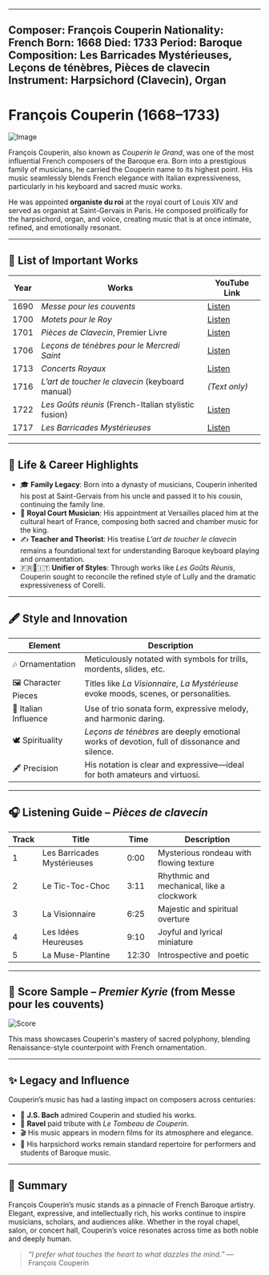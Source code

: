 ----
Composer: François Couperin
Nationality: French
Born: 1668
Died: 1733
Period: Baroque
Composition: Les Barricades Mystérieuses, Leçons de ténèbres, Pièces de clavecin
Instrument: Harpsichord (Clavecin), Organ
---

# François Couperin (1668–1733)

![Image](https://github.com/user-attachments/assets/860a8537-55f9-4623-930e-8cae36f90962)

François Couperin, also known as *Couperin le Grand*, was one of the most influential French composers of the Baroque era. Born into a prestigious family of musicians, he carried the Couperin name to its highest point. His music seamlessly blends French elegance with Italian expressiveness, particularly in his keyboard and sacred music works.

He was appointed **organiste du roi** at the royal court of Louis XIV and served as organist at Saint-Gervais in Paris. He composed prolifically for the harpsichord, organ, and voice, creating music that is at once intimate, refined, and emotionally resonant.

---

## 🎼 List of Important Works

| Year | Works                                                | YouTube Link                                               |
|------|------------------------------------------------------|------------------------------------------------------------|
| 1690 | *Messe pour les couvents*                            | [Listen](https://youtu.be/8o-tgyQDLKQ?si=mULixHvGJf9aYOnc) |
| 1700 | *Motets pour le Roy*                                 | [Listen](https://youtu.be/0nuDHIBfkpE?si=Xssmp061TemYVXSC) |
| 1701 | *Pièces de Clavecin*, Premier Livre                  | [Listen](https://youtu.be/_vbjrbWrm6E?si=7F1I1qzwxa503B2P) |
| 1706 | *Leçons de ténèbres pour le Mercredi Saint*          | [Listen](https://youtu.be/MjN4hqXE74Y?si=voUlBIx84BL1K8q8) |
| 1713 | *Concerts Royaux*                                    | [Listen](https://youtu.be/RmdlIpZBuqs?si=1ZplBcmI-SBvCRrQ) |
| 1716 | *L’art de toucher le clavecin* (keyboard manual)     | *(Text only)*                                              |
| 1722 | *Les Goûts réunis* (French-Italian stylistic fusion) | [Listen](https://www.youtube.com/watch?v=1GydVzoPPtE)      |
| 1717 | *Les Barricades Mystérieuses*                        | [Listen](https://www.youtube.com/watch?v=oGJ_dLCVfas)      |

---

## 📖 Life & Career Highlights

- 🎓 **Family Legacy**: Born into a dynasty of musicians, Couperin inherited his post at Saint-Gervais from his uncle and passed it to his cousin, continuing the family line.
- 👑 **Royal Court Musician**: His appointment at Versailles placed him at the cultural heart of France, composing both sacred and chamber music for the king.
- ✍️ **Teacher and Theorist**: His treatise *L’art de toucher le clavecin* remains a foundational text for understanding Baroque keyboard playing and ornamentation.
- 🇫🇷🎻🇮🇹 **Unifier of Styles**: Through works like *Les Goûts Réunis*, Couperin sought to reconcile the refined style of Lully and the dramatic expressiveness of Corelli.

---

## 🖋️ Style and Innovation

| Element               | Description |
|----------------------|-------------|
| 🎶 Ornamentation      | Meticulously notated with symbols for trills, mordents, slides, etc. |
| 🖼️ Character Pieces   | Titles like *La Visionnaire*, *La Mystérieuse* evoke moods, scenes, or personalities. |
| 🎻 Italian Influence  | Use of trio sonata form, expressive melody, and harmonic daring. |
| 🕊️ Spirituality       | *Leçons de ténèbres* are deeply emotional works of devotion, full of dissonance and silence. |
| 🖋️ Precision          | His notation is clear and expressive—ideal for both amateurs and virtuosi. |

---

## 🎧 Listening Guide – *Pièces de clavecin*

| Track | Title                     | Time     | Description |
|-------|---------------------------|----------|-------------|
| 1     | Les Barricades Mystérieuses | 0:00     | Mysterious rondeau with flowing texture |
| 2     | Le Tic-Toc-Choc            | 3:11     | Rhythmic and mechanical, like a clockwork |
| 3     | La Visionnaire             | 6:25     | Majestic and spiritual overture |
| 4     | Les Idées Heureuses        | 9:10     | Joyful and lyrical miniature |
| 5     | La Muse-Plantine           | 12:30    | Introspective and poetic |

---

## 🎼 Score Sample – *Premier Kyrie* (from Messe pour les couvents)

![Score](https://github.com/user-attachments/assets/9d37d098-bee6-4def-947c-9507817f0ad1)

This mass showcases Couperin's mastery of sacred polyphony, blending Renaissance-style counterpoint with French ornamentation.

---

## ✨ Legacy and Influence

Couperin’s music has had a lasting impact on composers across centuries:

- 🎼 **J.S. Bach** admired Couperin and studied his works.
- 🎻 **Ravel** paid tribute with *Le Tombeau de Couperin*.
- 🎬 His music appears in modern films for its atmosphere and elegance.
- 🎹 His harpsichord works remain standard repertoire for performers and students of Baroque music.

---

## 🏁 Summary

François Couperin’s music stands as a pinnacle of French Baroque artistry. Elegant, expressive, and intellectually rich, his works continue to inspire musicians, scholars, and audiences alike. Whether in the royal chapel, salon, or concert hall, Couperin’s voice resonates across time as both noble and deeply human.

> *“I prefer what touches the heart to what dazzles the mind.”* — François Couperin
